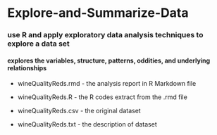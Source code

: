 # Explore-and-Summarize-Data

### use R and apply exploratory data analysis techniques to explore a data set

#### explores the variables, structure, patterns, oddities, and underlying relationships

* wineQualityReds.rmd - the analysis report in R Markdown file

* wineQualityReds.R - the R codes extract from the .rmd file

* wineQualityReds.csv - the original dataset

* wineQualityReds.txt - the description of dataset
